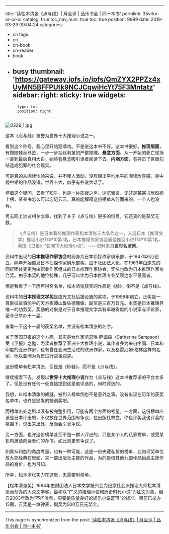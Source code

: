 
---
title: '读松本清张《点与线》| 月旦评 | 品乐书会 | 同一本书'
permlink: 35vrkn-or-or-or
catalog: true
toc_nav_num: true
toc: true
position: 9999
date: 2018-03-29 09:04:24
categories:
- cn
tags:
- cn
- cn-book
- cn-reader
- book
- busy
thumbnail: 'https://gateway.ipfs.io/ipfs/QmZYX2PPZz4xUyMN5BFFPUtk9NCJCqwiHcYt75F3Mntatz'
sidebar:
    right:
        sticky: true
widgets:
    -
        type: toc
        position: right
---


![0329_1.jpg](https://gateway.ipfs.io/ipfs/QmZYX2PPZz4xUyMN5BFFPUtk9NCJCqwiHcYt75F3Mntatz)

这本《点与线》被誉为世界十大推理小说之一。

看到这个称号，我心里开始犯嘀咕。不是说这本书不好。这本书很好。**推理层面**，有跟随蛛丝马迹，一步一步抽丝剥茧的严整推理。**悬念方面**，从一开始的死亡现场一直到最后真相大白，始终有悬念吸引读者阅读下去。**内涵方面**，有抨击了官商勾结造成犯罪的社会现实。

可是真的从阅读体验来说，并不使人激动，没有超出平均水平的阅读欣喜感。是中规中矩的作品没错，世界十大，似乎有些说大话了。

怀着这个疑问，去看了知乎，也是一片质疑之声。浏览留言，无非是某某书居然能上榜，某某书怎么可以忘记云云。真的能解释这份榜单从何而来的，一个人也没有。

再去网上浏览相关文章，找到了关于《点与线》更多的信息。它还真的是获奖无数。

>《点与线》是日本著名推理作家松本清张三大名作之一，入选日本《推理文学》推理小说TOP10第1名，日本推理作家协会最佳推理小说TOP10第1名，英国《卫报》“亚洲10大推理小说”。——资料来自[世界名著网](http://t.icesmall.cn/bookDir/53/827/0.html)。

资料中出现的**日本推理作家协会**的前身为日本侦探作家俱乐部，于1947年6月创立，隔年开始颁发日本侦探作家俱乐部奖。由于社团法人化，在1963年由原先的同好团体变更为由职业作家组成的日本推理作家协会，奖名也改为日本推理作家协会奖。由于本奖的地位特殊，几乎可以作为日本推理专业奖项之水平最高者。

但是我看了一下历年得奖名单，松本清张获奖的作品是《脸》，倒不是《点与线》。

资料中的**日本推理文学奖**是由光文社后援设置的奖项，于1998年创立，正奖是一尊象征故事能手的天方夜谭山鲁佐德雕像，副奖是三百万日元。本奖是日本推理界唯一的功劳奖，奖励的对象是对于日本推理文学具有卓越贡献的小说家与评论家，至今已举办十一届。

查看一下这十一届的获奖名单，并没有松本清张的名字。

关于英国卫报的这个方面，其实是女作家凯瑟琳·萨姆森（Catherine Sampson）受《卫报》之邀，为读者推荐了亚洲十大推理小说，其作者多为来自中国、日本和印度的亚洲作家，也有曾在亚洲生活过的欧洲作家，以及格雷厄姆·格林这样的名家，他以亚洲为背景进行故事叙述。

这份榜单有松本清张，但是是《砂器》，而不是《点与线》。

继续搜索下去，发现以**世界十大推理小说**作为《点与线》这本书推荐语的平台太多了。但是没有任何一处直接提到这是谁评选的，何时评选的。

我想，以松本清张的成就，被列入榜单倒也不是意外之事。没有出现在历年的获奖名单中，也许是颁发的特别奖吧。

而榜单出处之所以没有被完整引用，可能有两个方面的考量。一方面，这份榜单应该是日本评出的，不仅放在世界范围有争议，在出版社林立，你也评奖我也评奖的氛围下，说出来出处，反而会引发争议。

另一方面，也许这份榜单甚至不是一群人评出的，只是某个人的私家榜单，或受某机构邀请向读者们的荐书。如此则更有争议了。

如果从利益的角度考量，也有一种可能，这是一份夹藏私货的榜单，比如评奖单位放九部经典在里面，夹一部出版社主推的作品，为的是借其他九部作品抬高主推作品的身价，也为可知。

所幸，松本清张实力在这里，无需攀附榜单。

【松本清张奖】1994年由财团法人日本文学振兴会为纪念社会派推理大师松本清张而创办的大众文学奖，最初以“广义的推理小说和历史时代小说”为征文对象，但自2003年改为“不问类型，只要是质量良好的娱乐小说既可”的标准。目前已举办15届，正奖是一块钟表，副奖为500万日元奖金。

- - -

This page is synchronized from the post: ['读松本清张《点与线》| 月旦评 | 品乐书会 | 同一本书'](https://steemit.com/@weisheng167388/35vrkn-or-or-or)
